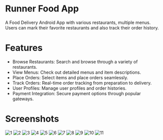 # Runner Food App
A Food Delivery Android App with various restaurants, multiple menus. Users can mark their favorite restaurants and also track their order history.

# Features
- Browse Restaurants: Search and browse through a variety of restaurants.
- View Menus: Check out detailed menus and item descriptions.
- Place Orders: Select items and place orders seamlessly.
- Track Orders: Real-time order tracking from preparation to delivery.
- User Profiles: Manage user profiles and order histories.
- Payment Integration: Secure payment options through popular gateways.

# Screenshots
![1](https://github.com/JayK0604/Runner-Food/assets/115945871/98dd2280-a3df-423a-a3b9-63bc38485b95)
![2](https://github.com/JayK0604/Runner-Food/assets/115945871/ecdf656c-bc20-4eb9-8b48-f9775ab1cc13)
![3](https://github.com/JayK0604/Runner-Food/assets/115945871/0b1ec7a8-ce6e-4813-9031-5ec1e4c6db4f)
![4](https://github.com/JayK0604/Runner-Food/assets/115945871/4a84eda1-93e2-4e5b-9160-49136865ce04)
![5](https://github.com/JayK0604/Runner-Food/assets/115945871/3496c9c6-d9fd-4d91-b6bd-b8c3ff30b000)
![6](https://github.com/JayK0604/Runner-Food/assets/115945871/d8d2d87c-68a4-4391-a0ed-c0d182995bdf)
![7](https://github.com/JayK0604/Runner-Food/assets/115945871/57e03614-36bd-40bc-8938-81d7cc986a7c)
![8](https://github.com/JayK0604/Runner-Food/assets/115945871/24cb8448-b6d1-4369-bf29-d6316ea61877)
![9](https://github.com/JayK0604/Runner-Food/assets/115945871/2768813a-a8c3-4c59-ac0b-37370d085152)
![10](https://github.com/JayK0604/Runner-Food/assets/115945871/96e9ec3b-afce-4e31-88db-ab95b8423d8c)
![11](https://github.com/JayK0604/Runner-Food/assets/115945871/505e9d4a-2a95-48d1-8e66-6f7a24995cb8)
